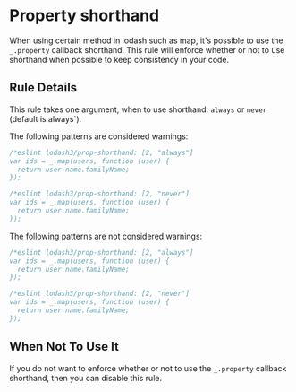 # Property shorthand

When using certain method in lodash such as map, it's possible to use the `_.property` callback shorthand. 
This rule will enforce whether or not to use shorthand when possible to keep consistency in your code.

## Rule Details

This rule takes one argument, when to use shorthand: `always` or `never` (default is always`).

The following patterns are considered warnings:

```js
/*eslint lodash3/prop-shorthand: [2, "always"]
var ids = _.map(users, function (user) {
  return user.name.familyName;
});
```

```js
/*eslint lodash3/prop-shorthand: [2, "never"]
var ids = _.map(users, function (user) {
  return user.name.familyName;
});
```

The following patterns are not considered warnings:

```js
/*eslint lodash3/prop-shorthand: [2, "always"]
var ids = _.map(users, function (user) {
  return user.name.familyName;
});
```

```js
/*eslint lodash3/prop-shorthand: [2, "never"]
var ids = _.map(users, function (user) {
  return user.name.familyName;
});
```

## When Not To Use It

If you do not want to enforce whether or not to use the `_.property` callback shorthand, then you can disable this rule.